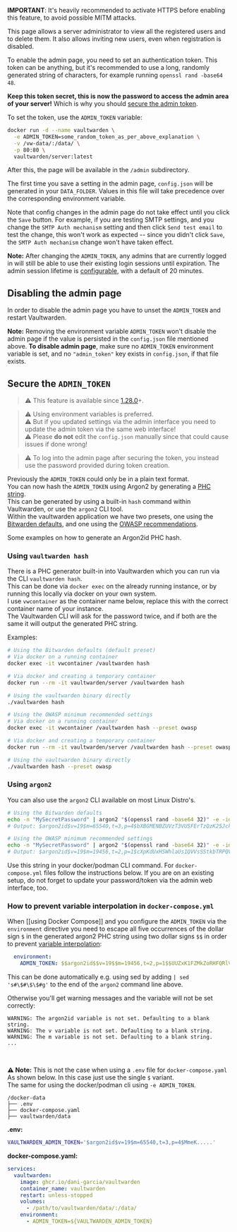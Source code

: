 **IMPORTANT**: It's heavily recommended to activate HTTPS before enabling this feature, to avoid possible MITM attacks.

This page allows a server administrator to view all the registered users and to delete them. It also allows inviting new users, even when registration is disabled.

To enable the admin page, you need to set an authentication token. This token can be anything, but it's recommended to use a long, randomly generated string of characters, for example running `openssl rand -base64 48`.

**Keep this token secret, this is now the password to access the admin area of your server!** Which is why you should [secure the admin token](https://github.com/dani-garcia/vaultwarden/wiki/Enabling-admin-page#secure-the-admin_token).

To set the token, use the `ADMIN_TOKEN` variable:

```sh
docker run -d --name vaultwarden \
  -e ADMIN_TOKEN=some_random_token_as_per_above_explanation \
  -v /vw-data/:/data/ \
  -p 80:80 \
  vaultwarden/server:latest
```

After this, the page will be available in the `/admin` subdirectory.

The first time you save a setting in the admin page, `config.json` will be generated in your `DATA_FOLDER`. Values in this file will take precedence over the corresponding environment variable.

Note that config changes in the admin page do not take effect until you click the `Save` button. For example, if you are testing SMTP settings, and you change the `SMTP Auth mechanism` setting and then click `Send test email` to test the change, this won't work as expected -- since you didn't click `Save`, the `SMTP Auth mechanism` change won't have taken effect.

**Note:** After changing the `ADMIN_TOKEN`, any admins that are currently logged in will still be able to use their existing login sessions until expiration. The admin session lifetime is [configurable](https://github.com/dani-garcia/vaultwarden/blob/a13a5bd1d8c3fea3fce80eba6e8c3aa8880855dd/.env.template#L342-L343), with a default of 20 minutes.

## Disabling the admin page

In order to disable the admin page you have to unset the `ADMIN_TOKEN` and restart Vaultwarden.

**Note:** Removing the environment variable `ADMIN_TOKEN` won't disable the admin page if the value is persisted in the `config.json` file mentioned above. **To disable admin page**, make sure no `ADMIN_TOKEN` environment variable is set, and no `"admin_token"` key exists in `config.json`, if that file exists.

## Secure the `ADMIN_TOKEN`

> :warning: This feature is available since [1.28.0](https://github.com/dani-garcia/vaultwarden/releases/tag/1.28.0)+.

> :warning: Using environment variables is preferred.<br>
> :warning: But if you updated settings via the admin interface you need to update the admin token via the same web interface!<br>
> :warning: Please **do not** edit the `config.json` manually since that could cause issues if done wrong!

> :warning: To log into the admin page after securing the token, you instead use the password provided during token creation.

Previously the `ADMIN_TOKEN` could only be in a plain text format.<br>
You can now hash the `ADMIN_TOKEN` using Argon2 by generating a [PHC string](https://github.com/P-H-C/phc-string-format/blob/master/phc-sf-spec.md).<br>
This can be generated by using a built-in `hash` command within Vaultwarden, or use the `argon2` CLI tool.<br>
Within the vaultwarden application we have two presets, one using the [Bitwarden defaults](https://github.com/bitwarden/clients/blob/04d1fbb716bc7676c60a009906e183bb3cbb6047/libs/common/src/enums/kdfType.ts#L8-L10), and one using the [OWASP recommendations](https://cheatsheetseries.owasp.org/cheatsheets/Password_Storage_Cheat_Sheet.html#argon2id).

Some examples on how to generate an Argon2id PHC hash.

### Using `vaultwarden hash`

There is a PHC generator built-in into Vaultwarden which you can run via the CLI `vaultwarden hash`.<br>
This can be done via `docker exec` on  the already running instance, or by running this locally via docker on your own system.<br>
I use `vwcontainer` as the container name below, replace this with the correct container name of your instance.<br>
The Vaultwarden CLI will ask for the password twice, and if both are the same it will output the generated PHC string.

Examples:

```bash
# Using the Bitwarden defaults (default preset)
# Via docker on a running container
docker exec -it vwcontainer /vaultwarden hash

# Via docker and creating a temporary container
docker run --rm -it vaultwarden/server /vaultwarden hash

# Using the vaultwarden binary directly
./vaultwarden hash

# Using the OWASP minimum recommended settings
# Via docker on a running container
docker exec -it vwcontainer /vaultwarden hash --preset owasp

# Via docker and creating a temporary container
docker run --rm -it vaultwarden/server /vaultwarden hash --preset owasp

# Using the vaultwarden binary directly
./vaultwarden hash --preset owasp
```

### Using `argon2`

You can also use the `argon2` CLI available on most Linux Distro's.

```bash
# Using the Bitwarden defaults
echo -n "MySecretPassword" | argon2 "$(openssl rand -base64 32)" -e -id -k 65540 -t 3 -p 4
# Output: $argon2id$v=19$m=65540,t=3,p=4$bXBGMENBZUVzT3VUSFErTzQzK25Jck1BN2Z0amFuWjdSdVlIQVZqYzAzYz0$T9m73OdD2mz9+aJKLuOAdbvoARdaKxtOZ+jZcSL9/N0

# Using the OWASP minimum recommended settings
echo -n "MySecretPassword" | argon2 "$(openssl rand -base64 32)" -e -id -k 19456 -t 2 -p 1
# Output: $argon2id$v=19$m=19456,t=2,p=1$cXpKdUxHSWhlaUs1QVVsSStkbTRPQVFPSmdpamFCMHdvYjVkWTVKaDdpYz0$E1UgBKjUCD2Roy0jdHAJvXihugpG+N9WcAaR8P6Qn/8
```
Use this string in your docker/podman CLI command. For `docker-compose.yml` files follow the instructions below. If you are on an existing setup, do not forget to update your password/token via the admin web interface, too.

### How to prevent variable interpolation in `docker-compose.yml`

When [[using Docker Compose]] and you configure the `ADMIN_TOKEN` via the `environment` directive you need to escape all five occurrences of the dollar sign `$` in the generated argon2 PHC string using two dollar signs `$$` in order to prevent [variable interpolation](https://docs.docker.com/compose/compose-file/#interpolation):
```yaml
  environment:
    ADMIN_TOKEN: $$argon2id$$v=19$$m=19456,t=2,p=1$$UUZxK1FZMkZoRHFQRlVrTXZvS0E3bHpNQW55c2dBN2NORzdsa0Nxd1JhND0$$cUoId+JBUsJutlG4rfDZayExfjq4TCt48aBc9qsc3UI
```
This can be done automatically e.g. using sed by adding `| sed 's#\$#\$\$#g'` to the end of the `argon2` command line above.

Otherwise you'll get warning messages and the variable will not be set correctly:
```
WARNING: The argon2id variable is not set. Defaulting to a blank string.
WARNING: The v variable is not set. Defaulting to a blank string.
WARNING: The m variable is not set. Defaulting to a blank string.
...
```

<br>

**⚠️ Note:** This is not the case when using a `.env` file for `docker-compose.yaml`<br>
As shown below. In this case just use the single `$` variant.<br>
The same for using the docker/podman cli using `-e ADMIN_TOKEN`.

```
/docker-data
├── .env
├── docker-compose.yaml
├── vaultwarden/data
```

**.env:**
```bash
VAULTWARDEN_ADMIN_TOKEN='$argon2id$v=19$m=65540,t=3,p=4$MmeK.....'
```

**docker-compose.yaml:**
```yaml
services:
  vaultwarden:
    image: ghcr.io/dani-garcia/vaultwarden
    container_name: vaultwarden
    restart: unless-stopped
    volumes:
      - /path/to/vaultwarden/data/:/data/
    environment:
      - ADMIN_TOKEN=${VAULTWARDEN_ADMIN_TOKEN}
```
